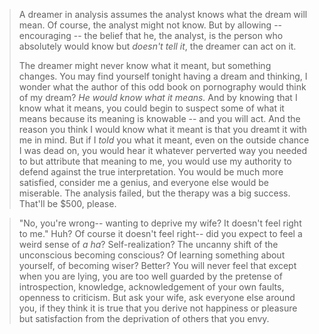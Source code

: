 
> A dreamer in analysis assumes the analyst knows what the dream will mean. Of course, the analyst might not know. But by allowing -- encouraging -- the belief that he, the analyst, is the person who absolutely would know but *doesn't tell it*, the dreamer can act on it.
> 
> The dreamer might never know what it meant, but something changes. You may find yourself tonight having a dream and thinking, I wonder what the author of this odd book on pornography would think of my dream? *He would know what it means.* And by knowing that I know what it means, you could begin to suspect some of what it means because its meaning is knowable -- and you will act. And the reason you think I would know what it meant is that you dreamt it with me in mind. But if I *told* you what it meant, even on the outside chance I was dead on, you would hear it whatever perverted way you needed to but attribute that meaning to me, you would use my authority to defend against the true interpretation. You would be much more satisfied, consider me a genius, and everyone else would be miserable. The analysis failed, but the therapy was a big success. That'll be $500, please.

> "No, you're wrong-- wanting to deprive my wife? It doesn't feel right to me." Huh? Of course it doesn't feel right-- did you expect to feel a weird sense of *a ha*? Self-realization? The uncanny shift of the unconscious becoming conscious? Of learning something about yourself, of becoming wiser? Better? You will never feel that except when you are lying, you are too well guarded by the pretense of introspection, knowledge, acknowledgement of your own faults, openness to criticism. But ask your wife, ask everyone else around you, if they think it is true that you derive not happiness or pleasure but satisfaction from the deprivation of others that you envy. 
 
